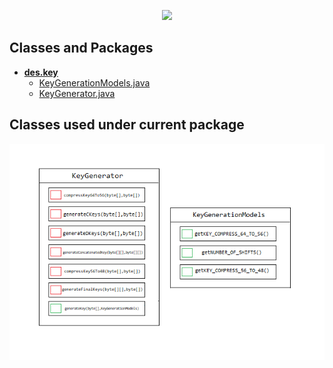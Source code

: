 <p align="center">
  <img src="https://user-images.githubusercontent.com/44437936/153872759-1e8b6fee-fb27-4b76-be22-f7f7bcc45765.png" />
</p>

## Classes and Packages

* [__des.key__](README.md)
  * [KeyGenerationModels.java](KeyGenerationModels.java)
  * [KeyGenerator.java](KeyGenerator.java)

## Classes used under current package

<p align="center">
  <img src="/assets/img/des/DESKeyPackageClasses.png" >
</p>



